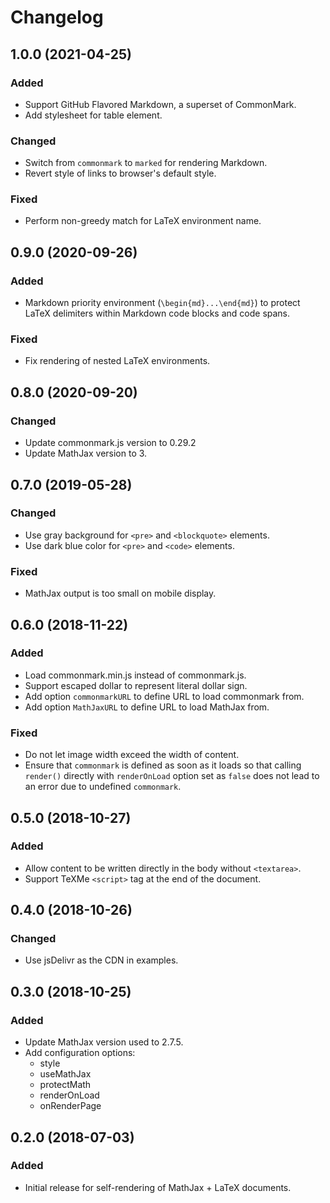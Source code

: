 Changelog
=========

1.0.0 (2021-04-25)
------------------

### Added

- Support GitHub Flavored Markdown, a superset of CommonMark.
- Add stylesheet for table element.


### Changed

- Switch from `commonmark` to `marked` for rendering Markdown.
- Revert style of links to browser's default style.


### Fixed

- Perform non-greedy match for LaTeX environment name.


0.9.0 (2020-09-26)
------------------

### Added

- Markdown priority environment (`\begin{md}...\end{md}`) to protect
  LaTeX delimiters within Markdown code blocks and code spans.


### Fixed

- Fix rendering of nested LaTeX environments.


0.8.0 (2020-09-20)
------------------

### Changed

- Update commonmark.js version to 0.29.2
- Update MathJax version to 3.


0.7.0 (2019-05-28)
------------------

### Changed

- Use gray background for `<pre>` and `<blockquote>` elements.
- Use dark blue color for `<pre>` and `<code>` elements.


### Fixed

- MathJax output is too small on mobile display.


0.6.0 (2018-11-22)
------------------

### Added

- Load commonmark.min.js instead of commonmark.js.
- Support escaped dollar to represent literal dollar sign.
- Add option `commonmarkURL` to define URL to load commonmark from.
- Add option `MathJaxURL` to define URL to load MathJax from.


### Fixed

- Do not let image width exceed the width of content.
- Ensure that `commonmark` is defined as soon as it loads so that
  calling `render()` directly with `renderOnLoad` option set as `false`
  does not lead to an error due to undefined `commonmark`.


0.5.0 (2018-10-27)
------------------

### Added

- Allow content to be written directly in the body without `<textarea>`.
- Support TeXMe `<script>` tag at the end of the document.


0.4.0 (2018-10-26)
------------------

### Changed

- Use jsDelivr as the CDN in examples.


0.3.0 (2018-10-25)
------------------

### Added

- Update MathJax version used to 2.7.5.
- Add configuration options:
  - style
  - useMathJax
  - protectMath
  - renderOnLoad
  - onRenderPage


0.2.0 (2018-07-03)
------------------

### Added

- Initial release for self-rendering of MathJax + LaTeX documents.
